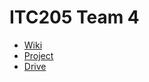 # ITC205 Team 4

- [Wiki](https://github.com/elliotmitchum/ITC205/wiki)
- [Project](https://github.com/users/elliotmitchum/projects/1)
- [Drive](https://drive.google.com/drive/folders/1A_XDui0y7gz358WDCZe5B13L7Q2DxgTA?usp=sharing)

